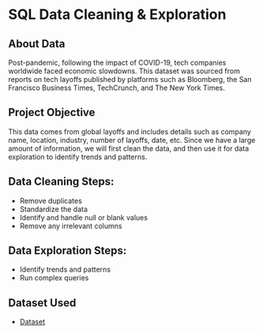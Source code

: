 # SQL Data Cleaning & Exploration
## About Data
Post-pandemic, following the impact of COVID-19, tech companies worldwide faced economic slowdowns. This dataset was sourced from reports on tech layoffs published by platforms such as Bloomberg, the San Francisco Business Times, TechCrunch, and The New York Times.

## Project Objective
This data comes from global layoffs and includes details such as company name, location, industry, number of layoffs, date, etc. Since we have a large amount of information, we will first clean the data, and then use it for data exploration to identify trends and patterns.

## Data Cleaning Steps:

- Remove duplicates
- Standardize the data
- Identify and handle null or blank values
- Remove any irrelevant columns

## Data Exploration Steps:

- Identify trends and patterns
- Run complex queries

## Dataset Used
- <a href="https://www.kaggle.com/datasets/swaptr/layoffs-2022">Dataset
